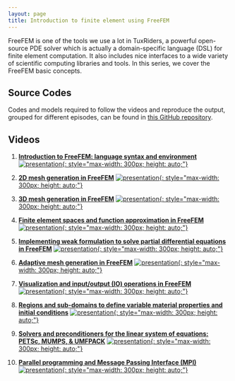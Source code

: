 ```yaml
---
layout: page
title: Introduction to finite element using FreeFEM
---
```


FreeFEM is one of the tools we use a lot in TuxRiders, a powerful open-source PDE solver which is actually a domain-specific language (DSL) for finite element computation. It also includes nice interfaces to a wide variety of scientific computing libraries and tools. In this series, we cover the FreeFEM basic concepts. 

## Source Codes

Codes and models required to follow the videos and reproduce the output, grouped for different episodes, can be found in [this GitHub repository](https://github.com/TuxRiders/freefem-intro).

## Videos

1. [**Introduction to FreeFEM: language syntax and environment**](https://www.youtube.com/watch?v=Dxg-4asWuj0)
[![presentation](http://img.youtube.com/vi/Dxg-4asWuj0/0.jpg){: style="max-width: 300px; height: auto;"}](https://www.youtube.com/watch?v=Dxg-4asWuj0)

2. [**2D mesh generation in FreeFEM**](https://www.youtube.com/watch?v=R1gzcwBWmv0)
[![presentation](http://img.youtube.com/vi/R1gzcwBWmv0/0.jpg){: style="max-width: 300px; height: auto;"}](https://www.youtube.com/watch?v=R1gzcwBWmv0)

3. [**3D mesh generation in FreeFEM**](https://www.youtube.com/watch?v=ZLiqQ8k4UVo)
[![presentation](http://img.youtube.com/vi/ZLiqQ8k4UVo/0.jpg){: style="max-width: 300px; height: auto;"}](https://www.youtube.com/watch?v=ZLiqQ8k4UVo)

4. [**Finite element spaces and function approximation in FreeFEM**](https://www.youtube.com/watch?v=j4Z5Xb85dEs)
[![presentation](http://img.youtube.com/vi/j4Z5Xb85dEs/0.jpg){: style="max-width: 300px; height: auto;"}](https://www.youtube.com/watch?v=j4Z5Xb85dEs)

5. [**Implementing weak formulation to solve partial differential equations in FreeFEM**](https://www.youtube.com/watch?v=SGIIQUseps8)
[![presentation](http://img.youtube.com/vi/SGIIQUseps8/0.jpg){: style="max-width: 300px; height: auto;"}](https://www.youtube.com/watch?v=SGIIQUseps8)

6. [**Adaptive mesh generation in FreeFEM**](https://www.youtube.com/watch?v=xxsOajrLqzU)
[![presentation](http://img.youtube.com/vi/xxsOajrLqzU/0.jpg){: style="max-width: 300px; height: auto;"}](https://www.youtube.com/watch?v=xxsOajrLqzU)

7. [**Visualization and input/output (IO) operations in FreeFEM**](https://www.youtube.com/watch?v=algfmHKNsX4)
[![presentation](http://img.youtube.com/vi/algfmHKNsX4/0.jpg){: style="max-width: 300px; height: auto;"}](https://www.youtube.com/watch?v=algfmHKNsX4)

8. [**Regions and sub-domains to define variable material properties and initial conditions**](https://www.youtube.com/watch?v=g43w0iZFE-c)
[![presentation](http://img.youtube.com/vi/g43w0iZFE-c/0.jpg){: style="max-width: 300px; height: auto;"}](https://www.youtube.com/watch?v=g43w0iZFE-c)

9. [**Solvers and preconditioners for the linear system of equations: PETSc, MUMPS, & UMFPACK**](https://www.youtube.com/watch?v=wGYez2-3rvk)
[![presentation](http://img.youtube.com/vi/wGYez2-3rvk/0.jpg){: style="max-width: 300px; height: auto;"}](https://www.youtube.com/watch?v=wGYez2-3rvk)

10. [**Parallel programming and Message Passing Interface (MPI)**](https://www.youtube.com/watch?v=7huftuXExV0)
[![presentation](http://img.youtube.com/vi/7huftuXExV0/0.jpg){: style="max-width: 300px; height: auto;"}](https://www.youtube.com/watch?v=7huftuXExV0)